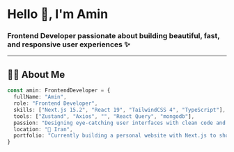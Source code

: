 # Hello 👋, I'm Amin

### Frontend Developer passionate about building beautiful, fast, and responsive user experiences ✨

---

## 👨‍💻 About Me

```ts
const amin: FrontendDeveloper = {
  fullName: "Amin",
  role: "Frontend Developer",
  skills: ["Next.js 15.2", "React 19", "TailwindCSS 4", "TypeScript"],
  tools: ["Zustand", "Axios", "", "React Query", "mongodb"],
  passion: "Designing eye-catching user interfaces with clean code and solid architecture",
  location: "📍 Iran",
  portfolio: "Currently building a personal website with Next.js to showcase my projects 😍"
}
